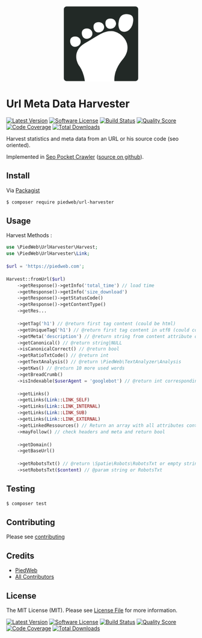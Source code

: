 <p align="center"><a href="https://dev.piedweb.com">
<img src="https://raw.githubusercontent.com/PiedWeb/piedweb-devoluix-theme/master/src/img/logo_title.png" width="200" height="200" alt="Open Source Package" />
</a></p>

# Url Meta Data Harvester

[![Latest Version](https://img.shields.io/github/tag/PiedWeb/UrlHarvester.svg?style=flat&label=release)](https://github.com/PiedWeb/UrlHarvester/tags)
[![Software License](https://img.shields.io/badge/license-MIT-brightgreen.svg?style=flat)](https://github.com/PiedWeb/UrlHarvester/blob/master/LICENSE)
[![Build Status](https://img.shields.io/travis/PiedWeb/UrlHarvester/master.svg?style=flat)](https://travis-ci.org/PiedWeb/UrlHarvester)
[![Quality Score](https://img.shields.io/scrutinizer/g/PiedWeb/UrlHarvester.svg?style=flat)](https://scrutinizer-ci.com/g/PiedWeb/UrlHarvester)
[![Code Coverage](https://img.shields.io/scrutinizer/coverage/g/PiedWeb/UrlHarvester.svg?style=flat)](https://scrutinizer-ci.com/g/PiedWeb/UrlHarvester/code-structure)
[![Total Downloads](https://img.shields.io/packagist/dt/piedweb/url-harvester.svg?style=flat)](https://packagist.org/packages/piedweb/url-harvester)

Harvest statistics and meta data from an URL or his source code (seo oriented).

Implemented in [Seo Pocket Crawler](https://piedweb.com/seo/crawler) ([source on github](https://github.com/PiedWeb/SeoPocketCrawler)).

## Install

Via [Packagist](https://img.shields.io/packagist/dt/piedweb/url-harvester.svg?style=flat)

``` bash
$ composer require piedweb/url-harvester
```

## Usage

Harvest Methods :

```php
use \PiedWeb\UrlHarvester\Harvest;
use \PiedWeb\UrlHarvester\Link;

$url = 'https://piedweb.com';

Harvest::fromUrl($url)
    ->getResponse()->getInfo('total_time') // load time
    ->getResponse()->getInfo('size_download')
    ->getResponse()->getStatusCode()
    ->getResponse()->getContentType()
    ->getRes...

    ->getTag('h1') // @return first tag content (could be html)
    ->getUniqueTag('h1') // @return first tag content in utf8 (could contain html)
    ->getMeta('description') // @return string from content attribute or NULL
    ->getCanonical() // @return string|NULL
    ->isCanonicalCorrect() // @return bool
    ->getRatioTxtCode() // @return int
    ->getTextAnalysis() // @return \PiedWeb\TextAnalyzer\Analysis
    ->getKws() // @return 10 more used words
    ->getBreadCrumb()
    ->isIndexable($userAgent = 'googlebot') // @return int corresponding to a const from Indexable

    ->getLinks()
    ->getLinks(Link::LINK_SELF)
    ->getLinks(Link::LINK_INTERNAL)
    ->getLinks(Link::LINK_SUB)
    ->getLinks(Link::LINK_EXTERNAL)
    ->getLinkedRessources() // Return an array with all attributes containing a href or a src property
    ->mayFollow() // check headers and meta and return bool

    ->getDomain()
    ->getBaseUrl()

    ->getRobotsTxt() // @return \Spatie\Robots\RobotsTxt or empty string
    ->setRobotsTxt($content) // @param string or RobotsTxt
```

## Testing

``` bash
$ composer test
```

## Contributing

Please see [contributing](https://dev.piedweb.com/contributing)

## Credits

- [PiedWeb](https://piedweb.com)
- [All Contributors](https://github.com/PiedWeb/:package_skake/graphs/contributors)

## License

The MIT License (MIT). Please see [License File](LICENSE) for more information.

[![Latest Version](https://img.shields.io/github/tag/PiedWeb/UrlHarvester.svg?style=flat&label=release)](https://github.com/PiedWeb/UrlHarvester/tags)
[![Software License](https://img.shields.io/badge/license-MIT-brightgreen.svg?style=flat)](https://github.com/PiedWeb/UrlHarvester/blob/master/LICENSE)
[![Build Status](https://img.shields.io/travis/PiedWeb/UrlHarvester/master.svg?style=flat)](https://travis-ci.org/PiedWeb/UrlHarvester)
[![Quality Score](https://img.shields.io/scrutinizer/g/PiedWeb/UrlHarvester.svg?style=flat)](https://scrutinizer-ci.com/g/PiedWeb/UrlHarvester)
[![Code Coverage](https://img.shields.io/scrutinizer/coverage/g/PiedWeb/UrlHarvester.svg?style=flat)](https://scrutinizer-ci.com/g/PiedWeb/UrlHarvester/code-structure)
[![Total Downloads](https://img.shields.io/packagist/dt/piedweb/url-harvester.svg?style=flat)](https://packagist.org/packages/piedweb/url-harvester)
